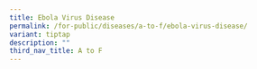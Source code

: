 ```yaml
---
title: Ebola Virus Disease
permalink: /for-public/diseases/a-to-f/ebola-virus-disease/
variant: tiptap
description: ""
third_nav_title: A to F
---
```

